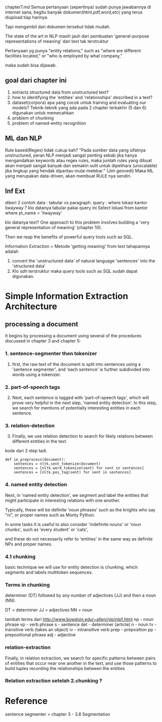 chapter7.md 
Semua pertanyaan (sepertinya) sudah punya jawabannya di internet sana, begitu banyak dokumen(html,pdf,word,etc) yang terus diupload tiap harinya.

Tapi mengambil dari dokumen tersebut tidak mudah.

The state of the art in NLP masih jauh dari pembuatan 'general-purpose representations of meaning' dari text tak terstruktur 

Pertanyaan yg punya "entity relations," such as 
"where are different facilities located," or 
"who is employed by what company," 

maka sudah bisa dijawab.

## goal dari chapter ini
1. extracts structured data from unstructured text?
2. how to identifying the 'entities' and 'relationships' described in a text?
3. dataset(corpora) apa yang cocok untuk training and evaluating our models?
Teknik-teknik yang ada pada 2 chapter terkakhir (5 dan 6) digunakan untuk memecahkan
1. problem of chunking 
2. problem of named-entity recognition


## ML dan NLP
Rule based(Regex) tidak cukup kah?
"Pada sumber data yang sifatnya unstructured, peran NLP menjadi sangat penting sebab jika hanya mengandalkan keywords atau regex rules, maka jumlah rules yang dibuat akan menjadi sangat banyak dan semakin sulit untuk dipelihara (unscalable) jika lingkup yang hendak dipantau mulai melebar." (Jim geovedi)
Maka ML yang merupakan data-driven, akan membuat RULE nya sendiri.


## Inf Ext
diberi 2 contoh data : tabular vs paragraph. 
query : where lokasi kantor liwayway ?
klo datanya tabular pakai query ini
Select lokasi from kantor where pt_name = 'liwayway'

klo datanya text?
One approach to this problem involves building a 'very general representation of meaning' (chapter 10). 

Then we reap the benefits of powerful query tools such as SQL. 

Information Extraction = Metode 'getting meaning' from text
tahapannya adalah
1. convert the 'unstructured data' of natural language 'sentences' into the 'structured data'
2. Klo sdh terstruktur maka query tools such as SQL sudah dapat digunakan.

# Simple Information Extraction Architecture

## processing a document
It begins by processing a document using several of the procedures discussed in chapter 3 and chapter 5: 

### 1. sentence-segmenter then tokenizer
1. first, the raw text of the document is split into sentences using a 'sentence segmenter', and 'each sentence' is further subdivided into words using a tokenizer. 

### 2. part-of-speech tags
2. Next, each sentence is tagged with 'part-of-speech tags', which will prove very helpful in the next step, 'named entity detection'. 
In this step, we search for mentions of potentially interesting entities in each sentence. 

### 3. relation-detection
3. Finally, we use relation detection to search for likely relations
between different entities in the text.

kode dari 3 step tadi.
```
def ie_preprocess(document):
	sentences = nltk.sent_tokenize(document)
	sentences = [nltk.word_tokenize(sent) for sent in sentences]
	sentences = [nltk.pos_tag(sent) for sent in sentences] 
```

### 4. named entity detection
Next, in 'named entity detection', we segment and label the entities that might participate in interesting relations with one another. 

Typically, these will be definite 'noun phrases' such as the knights who say "ni", or proper names such as Monty Python. 

In some tasks it is useful to also consider 
'indefinite nouns' or 'noun chunks', such as 'every student' or 'cats', 

and these do not necessarily refer to 'entities' in the same way as definite NPs and proper names.

### 4.1 chunking
basic technique we will use for entity detection is chunking, which segments and labels multitoken sequences.

### Terms in chunking
determiner (DT) followed by any number of adjectives (JJ) and then a noun (NN).

DT = determiner
JJ = adjectives
NN = noun

tambah terms dari  http://www.bowdoin.edu/~allen/nlp/nlp1.html
np - noun phrase
vp - verb phrase
s - sentence
det - determiner (article)
n - noun
tv - transitive verb (takes an object)
iv - intransitive verb
prep - preposition
pp - prepositional phrase
adj - adjective



### relation-extraction

Finally, in relation extraction, we search for specific patterns between pairs of entities that occur near one another in the text, and use those patterns to build tuples recording the relationships between the entities

### Relation extraction setelah  2.chunking ?

# Reference
sentence segmenter = chapter 3 - 3.8 Segmentation  

